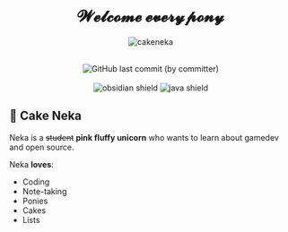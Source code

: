 <h1 align="center">𝓦𝓮𝓵𝓬𝓸𝓶𝓮 𝓮𝓿𝓮𝓻𝔂𝓹𝓸𝓷𝔂</h1>

<p align="center"><img src="https://github-readme-streak-stats.herokuapp.com?user=cakeneka&theme=rose-pine&hide_border=true&border_radius=50" alt="cakeneka" /></p>

<br>

<div align="center">
  <img alt="GitHub last commit (by committer)" src="https://img.shields.io/github/last-commit/cakeneka/cakeneka">
</div>
<br>
<div align="center">
  <img alt="obsidian shield" src="https://img.shields.io/badge/Obsidian-%23483699.svg?style=for-the-badge&logo=obsidian&logoColor=white">
  <img alt="java shield" src="https://img.shields.io/badge/java-%23ED8B00.svg?style=for-the-badge&logo=openjdk&logoColor=white">
</div>

## 🍰 Cake Neka

Neka is a ~~student~~ **pink fluffy unicorn** who wants to learn about gamedev and open source.

Neka **loves**:

- Coding
- Note-taking
- Ponies
- Cakes
- Lists


<!--
**CakeNeka/CakeNeka** is a ✨ _special_ ✨ repository because its `README.md` (this file) appears on your GitHub profile.

Here are some ideas to get you started:

- 🔭 I’m currently working on ...
- 🌱 I’m currently learning ...
- 👯 I’m looking to collaborate on ...
- 🤔 I’m looking for help with ...
- 💬 Ask me about ...
- 📫 How to reach me: ...
- 😄 Pronouns: ...
- ⚡ Fun fact: ...
-->
